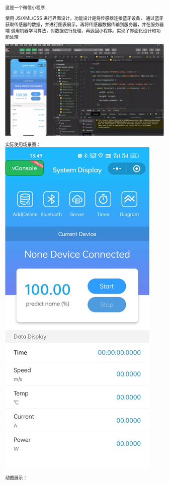 这是一个微信小程序

使用 JS/XML/CSS 进行界面设计，功能设计是将传感器连接蓝牙设备，
通过蓝牙获取传感器的数据，并进行图表展示。再将传感器数据传输到服务器，并在服务器端
调用机器学习算法，对数据进行处理，再返回小程序。实现了界面化设计和功能处理


![image](https://github.com/zhangsandegel/WeChat-Mini-Program/blob/main/image/WechatIMG446.jpg)

实际使用场景图：
![image](https://github.com/zhangsandegel/WeChat-Mini-Program/blob/main/image/WechatIMG447.jpg)


动图展示：
